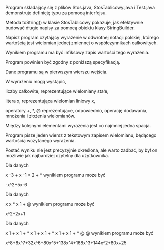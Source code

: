 Program składający się z plików Stos.java, StosTablicowy.java i Test.java demonstruje definicję typu za pomocą interfejsu.

Metoda toString() w klasie StosTablicowy pokazuje, jak efektywnie budować długie napisy za pomocą obiektu klasy StringBuilder.

Napisz program czytający wyrażenie w odwrotnej notacji polskiej, którego wartością jest wielomian jednej zmiennej o współczynnikach całkowitych.

Wynikiem programu ma być infiksowy zapis wartości tego wyrażenia.

Program powinien być zgodny z poniższą specyfikacją.

Dane programu są w pierwszym wierszu wejścia.

W wyrażeniu mogą wystąpić,

liczby całkowite, reprezentujące wielomiany stałe,

litera x, reprezentująca wielomian liniowy x,

operatory +, *, @ reprezentujące, odpowiednio, operację dodawania, mnożenia i złożenia wielomianów.

Między kolejnymi elementami wyrażenia jest co najmniej jedna spacja.

Program pisze jeden wiersz z tekstowym zapisem wielomianu, będącego wartością wczytanego wyrażenia.

Postać wyniku nie jest precyzyjnie określona, ale warto zadbać, by był on możliwie jak najbardziej czytelny dla użytkownika.

Dla danych

x -3 + x -1 * 2 + *
wynikiem programu może być

-x^2+5x-6

Dla danych

x x * x 1 + @
wynikiem programu może być

x^2+2x+1

Dla danych

x 1 + x 1 + * x 1 + x 1 + * x 1 + x 1 + * @ @
wynikiem programu może być

x^8+8x^7+32x^6+80x^5+138x^4+168x^3+144x^2+80x+25
